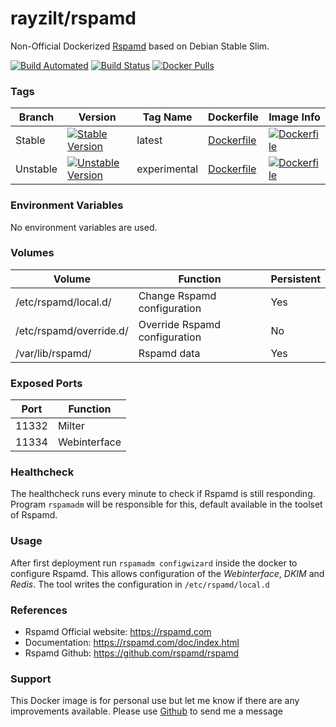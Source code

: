 # rayzilt/rspamd #

Non-Official Dockerized [Rspamd](https://rspamd.com/) based on Debian Stable Slim.

[![Build Automated](https://img.shields.io/docker/automated/rayzilt/rspamd.svg)](https://hub.docker.com/r/rayzilt/rspamd)
[![Build Status](https://img.shields.io/docker/cloud/build/rayzilt/rspamd.svg)](https://hub.docker.com/r/rayzilt/rspamd)
[![Docker Pulls](https://img.shields.io/docker/pulls/rayzilt/rspamd.svg)](https://hub.docker.com/r/rayzilt/rspamd)
### Tags ###
Branch   | Version  | Tag Name     | Dockerfile | Image Info
-------- | -------- | ------------ | ---------  | -----------
Stable   | [![Stable Version](https://images.microbadger.com/badges/version/rayzilt/rspamd.svg)](https://microbadger.com/images/rayzilt/rspamd "Get your own version badge on microbadger.com")    | latest       | [Dockerfile](https://github.com/Rayzilt/Docker-Rspamd/blob/master/Stable/Dockerfile) | [![Dockerfile](https://images.microbadger.com/badges/image/rayzilt/rspamd.svg)](https://microbadger.com/images/rayzilt/rspamd "Get your own image badge on microbadger.com")
Unstable | [![Unstable Version](https://images.microbadger.com/badges/version/rayzilt/rspamd:2.0.svg)](https://microbadger.com/images/rayzilt/rspamd:2.0 "Get your own version badge on microbadger.com")    | experimental | [Dockerfile](https://github.com/Rayzilt/Docker-Rspamd/blob/master/Experimental/Dockerfile) | [![Dockerfile](https://images.microbadger.com/badges/image/rayzilt/rspamd:2.0.svg)](https://microbadger.com/images/rayzilt/rspamd:2.0 "Get your own image badge on microbadger.com")

### Environment Variables ###
No environment variables are used.

### Volumes ###
Volume                  | Function                      | Persistent
----------------------- | ----------------------------- | --------
/etc/rspamd/local.d/    | Change Rspamd configuration   | Yes
/etc/rspamd/override.d/ | Override Rspamd configuration | No
/var/lib/rspamd/        | Rspamd data                   | Yes

### Exposed Ports ###
Port  | Function
----- | ------------
11332 | Milter
11334 | Webinterface

### Healthcheck ###
The healthcheck runs every minute to check if Rspamd is still responding.
Program `rspamadm` will be responsible for this, default available in the toolset of Rspamd.

### Usage ###
After first deployment run `rspamadm configwizard` inside the docker to configure Rspamd.
This allows configuration of the _Webinterface_, _DKIM_ and _Redis_. The tool writes the configuration in `/etc/rspamd/local.d`

### References ###
* Rspamd Official website: https://rspamd.com
* Documentation: https://rspamd.com/doc/index.html
* Rspamd Github: https://github.com/rspamd/rspamd

### Support ###
This Docker image is for personal use but let me know if there are any improvements available.
Please use [Github](https://github.com/Rayzilt/Docker-Rspamd) to send me a message
